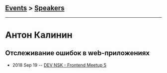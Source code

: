 ## [Events](../README.md) > [Speakers](../speakers.md)
---

# Антон Калинин

## Отслеживание ошибок в web-приложениях
- 2018 Sep 19 -- [DEV NSK - Frontend Meetup 5](https://www.youtube.com/watch?v=Yn8Oc4j7bLc&t=6s)    
